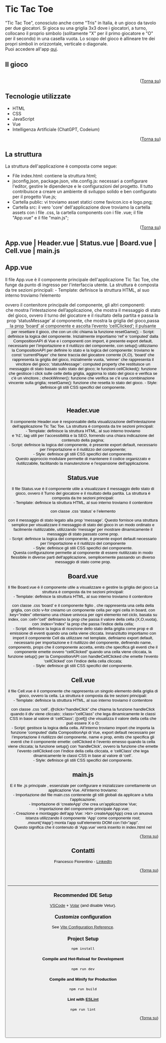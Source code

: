 <a name="readme-top"></a>

# <h1>Tic Tac Toe</h1>

<p>"Tic Tac Toe", conosciuto anche come "Tris" in Italia, è un gioco da tavolo per due giocatori. Si gioca su una griglia 3x3 dove i giocatori, a turno, collocano il proprio simbolo (solitamente "X" per il primo giocatore e "O" per il secondo) in una casella vuota. Lo scopo del gioco è allineare tre dei propri simboli in orizzontale, verticale o diagonale. <br>
Puoi accedere all'app <a href="https://tictactoe-francescofiorentino.netlify.app">qui</a>.</p>

## Il gioco

<a href="https://tictactoe-francescofiorentino.netlify.app"><img src=""></a>

<p align="right">(<a href="#readme-top">Torna su</a>)</p> 

## Tecnologie utilizzate
- HTML
- CSS
- JavaScript
- Vue
- Intelligenza Artificiale (ChatGPT, Codeium)

<p align="right">(<a href="#readme-top">Torna su</a>)</p> 

## La struttura
La struttura dell'applicazione è composta come segue: <br>
- File index.html: contiene la struttura html;
- jsconfig,json, package.json, vite.config.js: necessari a configurare l'editor, gestire le dipendenze e le configurazioni del progetto. Il tutto contribuisce a creare un ambiente di sviluppo solido e ben configurato per il progetto Vue.js;
- Cartella public: vi troviamo asset statici come favicon.ico e logo.png;
- Cartella src: il vero 'core' dell'applicazione dove troviamo la cartella assets con i file .css, la cartella components con i file .vue; il file "App.vue" e il file "main.js"; 

<p align="right">(<a href="#readme-top">Torna su</a>)</p>

## App.vue | Header.vue | Status.vue | Board.vue | Cell.vue | main.js
<h2> App.vue</h2>
<p>Il file App.vue è il componente principale dell'applicazione Tic Tac Toe, che funge da punto di ingresso per l'interfaccia utente.
La struttura è composta da tre sezioni principali:
- Template: definisce la struttura HTML, al suo interno troviamo l’elemento <div id=”app”> ovvero il contenitore principale del componente, gli altri componenti: <Header> che mostra l’intestazione dell’applicazione, <Status> che mostra il messaggio di stato del gioco, ovvero il turno del giocatore e il risultato della partita e passa la prop ‘statusMessage’ al componente, <Board> che mostra la griglia del gioco,passa la prop ‘board’ al componente e ascolta l’evento ‘cellClicked’;  il pulsante <button> per resettare il gioco, che con un clic chiama la funzione resetGame();
- Script: definisce la logica del componente. Inizialmente importiamo ‘ref’ e ‘computed’ dalla CompositionAPI di Vue e i componenti con import, è presente export default, necessario per l’importazione e il riutilizzo del componente, con setup() utilizziamo la CompositionAPI per definire lo stato e la logica del componente: troviamo le const ‘currentPlayer’ che tiene traccia del giocatore corrente (X,O), ‘board’ che rappresenta la griglia del gioco, inizialmente vuota, ‘winner’ che rappresenta il vincitore del gioco;  ‘statusMessage’: computed property che restituisce un messaggio di stato basato sullo stato del gioco; le funzioni cellClicked(): funzione che gestisce i click sulle celle della griglia, aggiorna lo stato del gioco e verifica se c'è un vincitore.; checkWinner(): funzione che verifica se c'è una combinazione vincente sulla griglia; resetGame(): funzione che resetta lo stato del gioco.
- Style: definisce gli stili CSS specifici del componente.</p> <br>

<h2> Header.vue</h2>
Il componente Header.vue è responsabile della visualizzazione dell'intestazione dell'applicazione Tic Tac Toe.
La struttura è composta da tre sezioni principali: <br>
- Template: definisce la struttura HTML, al suo interno troviamo <header> e 'h1', tag utili per l’accessibilità e la SEO, fornendo una chiara indicazione del contenuto della pagina; <br>
- Script: definisce la logica del componente, è presente export default, necessario per l’importazione e il riutilizzo del componente; <br>
- Style: definisce gli stili CSS specifici del componente. <br>
Questo approccio modulare permette di mantenere il codice organizzato e riutilizzabile, facilitando la manutenzione e l'espansione dell'applicazione.</p>

<h2>Status.vue</h2>
<p>Il file Status.vue è il componente utile a visualizzare il messaggio dello stato di gioco, ovvero il Turno del giocatore e il risultato della partita.
La struttura è composta da tre sezioni principali: <br>
- Template: definisce la struttura HTML, al suo interno troviamo il contenitore <div> con classe .css ‘status’ e l’elemento <p> con il messaggio di stato legato alla prop ‘message’. Questo fornisce una struttura semplice per visualizzare il messaggio di stato del gioco in un modo ordinato e facilmente riutilizzabile, utilizzando ‘message’ per mostrare dinamicamente il messaggio di stato passato come prop. <br>
- Script: definisce la logica del componente, è presente export default necessario per l’importazione e il riutilizzo del componente <br>
- Style: definisce gli stili CSS specifici del componente. <br>
Questa configurazione permette al componente di essere riutilizzato in modo flessibile in diverse parti dell'applicazione, semplicemente passando un diverso messaggio di stato come prop.
</p>

<h2>Board.vue</h2>
<p>Il file Board.vue è il componente utile a visualizzare e gestire la griglia del gioco
La struttura è composta da tre sezioni principali:<br>
- Template: definisce la struttura HTML, al suo interno troviamo il contenitore <div> con classe .css ‘board’ e il componente figlio <Cell>, che rappresenta una cella della griglia, con ciclo v-for creiamo un componente cella per ogni cella in board, con :key=”index” otteniamo una chiave univoca per ogni elemento nel ciclo, basata su index, con :cell=”cell” definiamo la prop che passa il valore della cella (X,O,vuota), con :index=”index” la prop che passa l’indice della cella; <br>
- Script: definisce la logica di ricezione dello stato della griglia come prop e di emissione di eventi quando una cella viene cliccata. Innanzitutto importiamo con import il componente Cell da utilizzare nel template, definiamo export default, necessario per importazione e il riutilizzo del componente, definendo name, components, props che il componente accetta, emits che specifica gli eventi che il componente emette ovvero “cellClicked” quando una cella viene cliccata, la funzione setup() per la CompositionAPI con handleCellClicked che emette l’evento ‘cellClicked’ con l’indice della cella cliccata; <br>
- Style: definisce gli stili CSS specifici del componente.
</p>

<h2>Cell.vue</h2>
<p> il file Cell.vue è il componente che rappresenta un singolo elemento della griglia di gioco, ovvero la cella.
La struttura è composta da tre sezioni principali: <br>
- Template: definisce la struttura HTML, al suo interno troviamo il contenitore <div> con classe .css ‘cell’, @click=”handleClick” che chiama la funzione handleClick quando il div viene cliccato; :class=”cellClass” che lega dinamicamente le classi CSS in base al valore di ‘cellClass’; {{cell}} che visualizza il valore della cella che può essere X o O; <br>
- Script: gestisce la logica della cella. All’interno troviamo import che importa la funzione ‘computed’ dalla CompositionApi di Vue, export default necessario per l’importazione il riutilizzo del componente, name e prop,  emits che specifica gli eventi che il componente emette: cellClicked è l’evento emesso quando la cella viene cliccata; la funzione setup() con ‘handleClick’, ovvero la funzione che emette l’evento cellClicked con l’indice della cella cliccata, e ‘cellClass’ che lega dinamicamente le classi CSS in base al valore di ‘cell’. <br>
- Style: definisce gli stili CSS specifici del componente. 
</p>

<h2>main.js</h2>
<p>
E il file .js principale , essenziale per configurare e inizializzare correttamente un applicazione Vue.
All’interno troviamo: <br>
- Importazione del file main.css contenente gli stili globali da applicare a tutta l’applicazione; <br>
- Importazione di ‘createApp’ che crea un’applicazione Vue; <br>
- Importazione del componente principale App.vue; <br>
- Creazione e montaggio dell’app Vue: >br>
createApp(App) crea un anuova istanza utilizzando il componente ‘App’ come componente root; <br>
.mount(‘#app’) monta l’app sull’elemento DOM con l’id=”app”. <br>
Questo significa che il contenuto di ‘App.vue’ verrà inserito in index.html nel
<div id=”app”></div>
</p>

<p align="right">(<a href="#readme-top">Torna su</a>)</p> 

## Contatti

Francesco Fiorentino - [LinkedIn](https://www.linkedin.com/in/francesco-fiorentino-8a854216a/)

<p align="right">(<a href="#readme-top">Torna su</a>)</p> 

<br>
<hr>

### Recommended IDE Setup

[VSCode](https://code.visualstudio.com/) + [Volar](https://marketplace.visualstudio.com/items?itemName=Vue.volar) (and disable Vetur).

### Customize configuration

See [Vite Configuration Reference](https://vitejs.dev/config/).

### Project Setup

```sh
npm install
```

#### Compile and Hot-Reload for Development

```sh
npm run dev
```

#### Compile and Minify for Production

```sh
npm run build
```

#### Lint with [ESLint](https://eslint.org/)

```sh
npm run lint
```
<p align="right">(<a href="#readme-top">Torna su</a>)</p> 